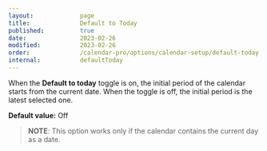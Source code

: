 ```yaml
---
layout:             page
title:              Default to Today
published:          true
date:               2023-02-26
modified:           2023-02-26
order:              /calendar-pro/options/calendar-setup/default-today
internal:           defaultToday
---
```

When the **Default to today** toggle is on, the initial period of the calendar starts from the current date. When the toggle is off, the initial period is the latest selected one.

**Default value:** Off

> **NOTE**: This option works only if the calendar contains the current day as a date.